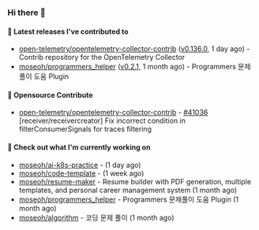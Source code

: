 ### Hi there 👋

#### 🚀 Latest releases I've contributed to

- [open-telemetry/opentelemetry-collector-contrib](https://github.com/open-telemetry/opentelemetry-collector-contrib) ([v0.136.0](https://github.com/open-telemetry/opentelemetry-collector-contrib/releases/tag/v0.136.0), 1 day ago) - Contrib repository for the OpenTelemetry Collector
- [moseoh/programmers_helper](https://github.com/moseoh/programmers_helper) ([v0.2.1](https://github.com/moseoh/programmers_helper/releases/tag/v0.2.1), 1 month ago) - Programmers 문제풀이 도움 Plugin

#### 🎉 Opensource Contribute

- [open-telemetry/opentelemetry-collector-contrib](https://github.com/open-telemetry/opentelemetry-collector-contrib) - [#41036](https://github.com/open-telemetry/opentelemetry-collector-contrib/pull/41036) [receiver/receivercreator] Fix incorrect condition in filterConsumerSignals for traces filtering

#### 👷 Check out what I'm currently working on

- [moseoh/ai-k8s-practice](https://github.com/moseoh/ai-k8s-practice) -  (1 day ago)
- [moseoh/code-template](https://github.com/moseoh/code-template) -  (1 week ago)
- [moseoh/resume-maker](https://github.com/moseoh/resume-maker) - Resume builder with PDF generation, multiple templates, and personal career management system (1 month ago)
- [moseoh/programmers_helper](https://github.com/moseoh/programmers_helper) - Programmers 문제풀이 도움 Plugin (1 month ago)
- [moseoh/algorithm](https://github.com/moseoh/algorithm) - 코딩 문제 풀이 (1 month ago)

